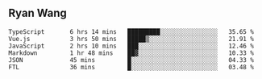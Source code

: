 ## Ryan Wang

<!--START_SECTION:waka-->

```text
TypeScript       6 hrs 14 mins   █████████░░░░░░░░░░░░░░░░   35.65 %
Vue.js           3 hrs 50 mins   █████▒░░░░░░░░░░░░░░░░░░░   21.91 %
JavaScript       2 hrs 10 mins   ███░░░░░░░░░░░░░░░░░░░░░░   12.46 %
Markdown         1 hr 48 mins    ██▓░░░░░░░░░░░░░░░░░░░░░░   10.33 %
JSON             45 mins         █░░░░░░░░░░░░░░░░░░░░░░░░   04.33 %
FTL              36 mins         █░░░░░░░░░░░░░░░░░░░░░░░░   03.48 %
```

<!--END_SECTION:waka-->

